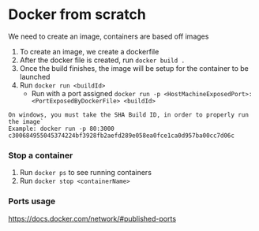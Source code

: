 # Docker from scratch

We need to create an image, containers are based off images

1. To create an image, we create a dockerfile
2. After the docker file is created, run `docker build .`
3. Once the build finishes, the image will be setup for the container to be launched
4. Run `docker run <buildId>`
   - Run with a port assigned `docker run -p <HostMachineExposedPort>:<PortExposedByDockerFile> <buildId>`

```
On windows, you must take the SHA Build ID, in order to properly run the image`
Example: docker run -p 80:3000 c300684955045374224bf3928fb2aefd289e058ea0fce1ca0d957ba00cc7d06c
```

### Stop a container

1. Run `docker ps` to see running containers
2. Run `docker stop <containerName>`

### Ports usage

https://docs.docker.com/network/#published-ports

